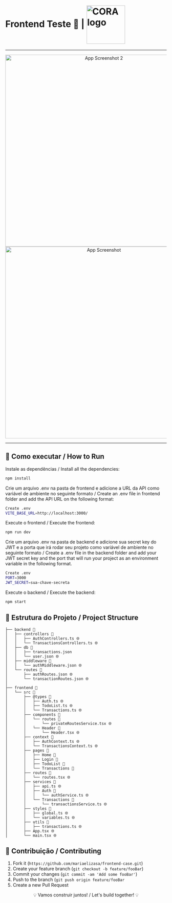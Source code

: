 # Frontend Teste 🌸 | <img src="https://www.mikweb.com.br/wp-content/themes/alpina_theme/images/logo-banco-cora.jpg" alt="CORA logo" width="120" align="center">

---

<p align="center">
  <img src="https://github.com/user-attachments/assets/58c1e3dc-bce7-4f9b-96fd-08b48817dbf5" alt="App Screenshot 2" width="600">
  <img src="https://github.com/user-attachments/assets/0ae68827-7b1f-4fe3-a3c8-a717c6e3d65b" alt="App Screenshot" width="600">
</p>

---

## 🚀 Como executar / How to Run

Instale as dependências / Install all the dependencies:

```sh
npm install
```

Crie um arquivo .env na pasta de frontend e adicione a URL da API como variável de ambiente no seguinte formato / Create an .env file in frontend folder and add the API URL on the following format:

```sh
Create .env
VITE_BASE_URL=http://localhost:3000/
```

Execute o frontend / Execute the frontend:

```sh
npm run dev
```

Crie um arquivo .env na pasta de backend e adicione sua secret key do JWT e a porta que irá rodar seu projeto como variável de ambiente no seguinte formato / Create a .env file in the backend folder and add your JWT secret key and the port that will run your project as an environment variable in the following format.

```sh
Create .env
PORT=3000
JWT_SECRET=sua-chave-secreta
```

Execute o backend / Execute the backend:

```sh
npm start
```

## 📁 Estrutura do Projeto / Project Structure

```
├── backend 📁
│   ├── controllers 📁
│   │   ├── AuthControllers.ts 🌐
│   │   └── TransactionsControllers.ts 🌐
│   ├── db 📁
│   │   ├── transactions.json
│   │   └── user.json 🌐
│   ├── middleware 📁
│   │   └── authMiddleware.json 🌐
│   └── routes 📁
│       ├── authRoutes.json 🌐
│       └── transactionRoutes.json 🌐
│
├── frontend 📁
│   └── src 📁
│       ├── @types 📁          
│       │   ├── Auth.ts 🌐
│       │   ├── TodoList.ts 🌐
│       │   └── Transactions.ts 🌐
│       ├── components 📁
│       │   └── routes 📁
│       │       └── privateRoutesService.tsx 🌐
│       │   └── Header 📁
│       │       └── Header.tsx 🌐
│       ├── context 📁
│       │   ├── AuthContext.ts 🌐
│       │   └── TransactionsContext.ts 🌐
│       ├── pages 📁
│       │   ├── Home 📁
│       │   ├── Login 📁
│       │   ├── TodoList 📁
│       │   └── Transactions 📁
│       ├── routes 📁
│       │   └── routes.tsx 🌐
│       ├── services 📁
│       │   ├── api.ts 🌐       
│       │   ├── Auth 📁
│       │   │   └── authService.ts 🌐
│       │   └── Transactions 📁
│       │       └── transactionsService.ts 🌐
│       ├── styles 📁
│       │   ├── global.ts 🌐
│       │   └── variables.ts 🌐
│       ├── utils 📁
│       │   ├── transactions.ts 🌐
│       ├── App.tsx 🌐
│       └── main.tsx 🌐
```

## 🌟 Contribuição / Contributing

1. Fork it (`https://github.com/mariaelizasa/frontend-case.git`)
2. Create your feature branch (`git checkout -b feature/fooBar`)
3. Commit your changes (`git commit -am 'Add some fooBar'`)
4. Push to the branch (`git push origin feature/fooBar`
5. Create a new Pull Request

<p align="center">💡 Vamos construir juntos! / Let's build together! 💡</p> 
